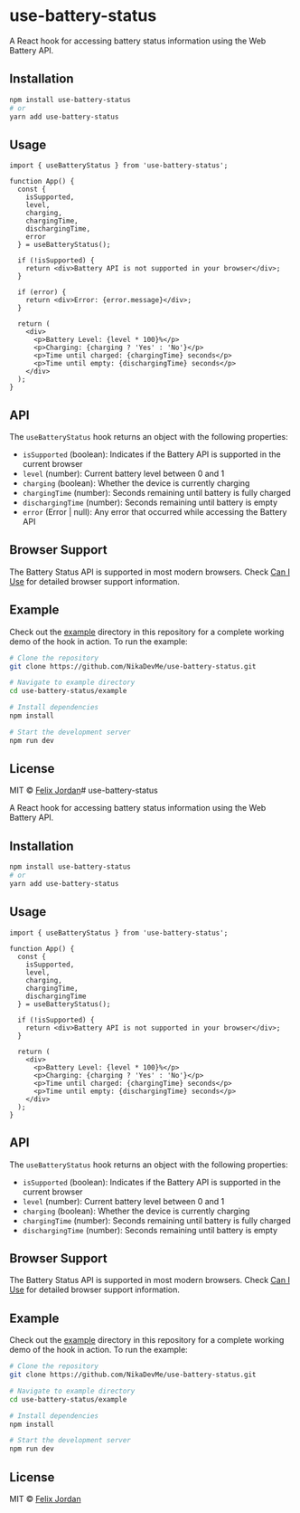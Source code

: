 # use-battery-status

A React hook for accessing battery status information using the Web Battery API.

## Installation

```bash
npm install use-battery-status
# or
yarn add use-battery-status
```

## Usage

```tsx
import { useBatteryStatus } from 'use-battery-status';

function App() {
  const { 
    isSupported,
    level,
    charging,
    chargingTime,
    dischargingTime,
    error
  } = useBatteryStatus();

  if (!isSupported) {
    return <div>Battery API is not supported in your browser</div>;
  }

  if (error) {
    return <div>Error: {error.message}</div>;
  }

  return (
    <div>
      <p>Battery Level: {level * 100}%</p>
      <p>Charging: {charging ? 'Yes' : 'No'}</p>
      <p>Time until charged: {chargingTime} seconds</p>
      <p>Time until empty: {dischargingTime} seconds</p>
    </div>
  );
}
```

## API

The `useBatteryStatus` hook returns an object with the following properties:

- `isSupported` (boolean): Indicates if the Battery API is supported in the current browser
- `level` (number): Current battery level between 0 and 1
- `charging` (boolean): Whether the device is currently charging
- `chargingTime` (number): Seconds remaining until battery is fully charged
- `dischargingTime` (number): Seconds remaining until battery is empty
- `error` (Error | null): Any error that occurred while accessing the Battery API

## Browser Support

The Battery Status API is supported in most modern browsers. Check [Can I Use](https://caniuse.com/battery-status) for detailed browser support information.

## Example

Check out the [example](./example) directory in this repository for a complete working demo of the hook in action. To run the example:

```bash
# Clone the repository
git clone https://github.com/NikaDevMe/use-battery-status.git

# Navigate to example directory
cd use-battery-status/example

# Install dependencies
npm install

# Start the development server
npm run dev
```

## License

MIT © [Felix Jordan](https://github.com/NikaDevMe)# use-battery-status

A React hook for accessing battery status information using the Web Battery API.

## Installation

```bash
npm install use-battery-status
# or
yarn add use-battery-status
```

## Usage

```tsx
import { useBatteryStatus } from 'use-battery-status';

function App() {
  const { 
    isSupported,
    level,
    charging,
    chargingTime,
    dischargingTime
  } = useBatteryStatus();

  if (!isSupported) {
    return <div>Battery API is not supported in your browser</div>;
  }

  return (
    <div>
      <p>Battery Level: {level * 100}%</p>
      <p>Charging: {charging ? 'Yes' : 'No'}</p>
      <p>Time until charged: {chargingTime} seconds</p>
      <p>Time until empty: {dischargingTime} seconds</p>
    </div>
  );
}
```

## API

The `useBatteryStatus` hook returns an object with the following properties:

- `isSupported` (boolean): Indicates if the Battery API is supported in the current browser
- `level` (number): Current battery level between 0 and 1
- `charging` (boolean): Whether the device is currently charging
- `chargingTime` (number): Seconds remaining until battery is fully charged
- `dischargingTime` (number): Seconds remaining until battery is empty

## Browser Support

The Battery Status API is supported in most modern browsers. Check [Can I Use](https://caniuse.com/battery-status) for detailed browser support information.

## Example

Check out the [example](./example) directory in this repository for a complete working demo of the hook in action. To run the example:

```bash
# Clone the repository
git clone https://github.com/NikaDevMe/use-battery-status.git

# Navigate to example directory
cd use-battery-status/example

# Install dependencies
npm install

# Start the development server
npm run dev
```

## License

MIT © [Felix Jordan](https://github.com/NikaDevMe)